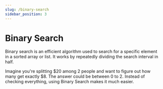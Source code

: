 ```yaml
---
slug: /binary-search
sidebar_position: 3
---
```


# Binary Search

Binary search is an efficient algorithm used to search for a specific element in a sorted array or list. It works by repeatedly dividing the search interval in half.

Imagine you're splitting \$$20$ among $2$ people and want to figure out how many get exactly \$$8$. The answer could be between $0$ to $2$. Instead of checking everything, using Binary Search makes it much easier.